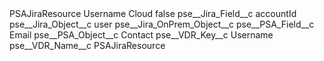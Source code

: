 <?xml version="1.0" encoding="UTF-8"?>
<CustomMetadata xmlns="http://soap.sforce.com/2006/04/metadata" xmlns:xsi="http://www.w3.org/2001/XMLSchema-instance" xmlns:xsd="http://www.w3.org/2001/XMLSchema">
    <label>PSAJiraResource Username Cloud</label>
    <protected>false</protected>
    <values>
        <field>pse__Jira_Field__c</field>
        <value xsi:type="xsd:string">accountId</value>
    </values>
    <values>
        <field>pse__Jira_Object__c</field>
        <value xsi:type="xsd:string">user</value>
    </values>
    <values>
        <field>pse__Jira_OnPrem_Object__c</field>
        <value xsi:nil="true"/>
    </values>
    <values>
        <field>pse__PSA_Field__c</field>
        <value xsi:type="xsd:string">Email</value>
    </values>
    <values>
        <field>pse__PSA_Object__c</field>
        <value xsi:type="xsd:string">Contact</value>
    </values>
    <values>
        <field>pse__VDR_Key__c</field>
        <value xsi:type="xsd:string">Username</value>
    </values>
    <values>
        <field>pse__VDR_Name__c</field>
        <value xsi:type="xsd:string">PSAJiraResource</value>
    </values>
</CustomMetadata>
